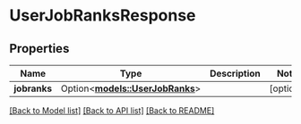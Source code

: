 # UserJobRanksResponse

## Properties

Name | Type | Description | Notes
------------ | ------------- | ------------- | -------------
**jobranks** | Option<[**models::UserJobRanks**](UserJobRanks.md)> |  | [optional]

[[Back to Model list]](../README.md#documentation-for-models) [[Back to API list]](../README.md#documentation-for-api-endpoints) [[Back to README]](../README.md)



